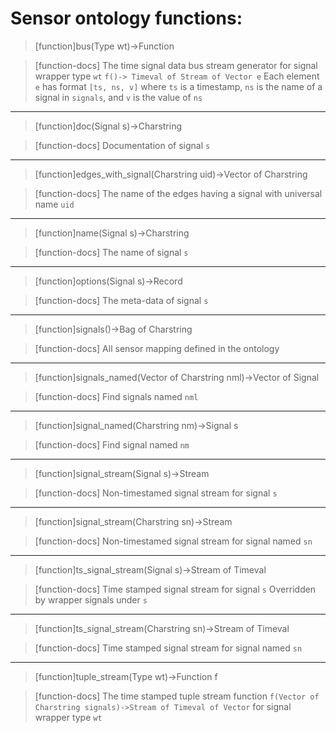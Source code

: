 # Sensor ontology functions:

> [function]bus(Type wt)->Function

> [function-docs]
> The time signal data bus stream generator for signal wrapper type `wt` 
>      `f()-> Timeval of Stream of Vector e`
>       Each element `e` has format `[ts, ns, v]` where
>      `ts` is a timestamp, 
>      `ns` is the name of a signal in `signals`, and
>      `v` is the value of `ns` 



___

> [function]doc(Signal s)->Charstring

> [function-docs]
> Documentation of signal `s` 



___

> [function]edges_with_signal(Charstring uid)->Vector of Charstring

> [function-docs]
> The name of the edges having a signal with universal name `uid` 



___

> [function]name(Signal s)->Charstring

> [function-docs]
> The name of signal `s` 



___

> [function]options(Signal s)->Record

> [function-docs]
> The meta-data of signal `s` 



___

> [function]signals()->Bag of Charstring

> [function-docs]
> All sensor mapping defined in the ontology 



___

> [function]signals_named(Vector of Charstring nml)->Vector of Signal

> [function-docs]
> Find signals named `nml` 



___

> [function]signal_named(Charstring nm)->Signal s

> [function-docs]
> Find signal named `nm` 



___

> [function]signal_stream(Signal s)->Stream

> [function-docs]
> Non-timestamed signal stream for signal `s` 



___

> [function]signal_stream(Charstring sn)->Stream

> [function-docs]
> Non-timestamed signal stream for signal named `sn` 



___

> [function]ts_signal_stream(Signal s)->Stream of Timeval

> [function-docs]
> Time stamped signal stream for signal `s` 
>      Overridden by wrapper signals under `s` 



___

> [function]ts_signal_stream(Charstring sn)->Stream of Timeval

> [function-docs]
> Time stamped signal stream for signal named `sn` 



___

> [function]tuple_stream(Type wt)->Function f

> [function-docs]
> The time stamped tuple stream function 
>      `f(Vector of Charstring signals)->Stream of Timeval of Vector`
>      for signal wrapper type `wt` 


